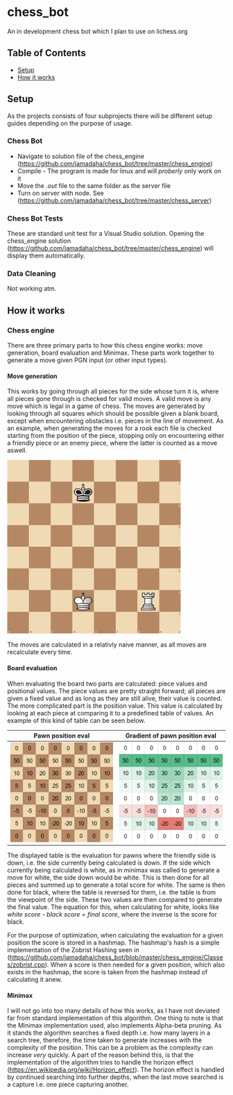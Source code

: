 # chess_bot
An in development chess bot which I plan to use on lichess.org

## Table of Contents
* [Setup](#setup)
* [How it works](#how-it-works)

## Setup
As the projects consists of four subprojects there will be different setup guides depending on the purpose of usage.

### Chess Bot
* Navigate to solution file of the chess_engine (https://github.com/jamadaha/chess_bot/tree/master/chess_engine)
* Compile - The program is made for linux and will *proberly* only work on it
* Move the *.out* file to the same folder as the server file 
* Turn on server with node. See (https://github.com/jamadaha/chess_bot/tree/master/chess_server)

### Chess Bot Tests
These are standard unit test for a Visual Studio solution. Opening the chess_engine solution (https://github.com/jamadaha/chess_bot/tree/master/chess_engine) will display them automatically.

### Data Cleaning
Not working atm. 

## How it works
### Chess engine
There are three primary parts to how this chess engine works: move generation, board evaluation and Minimax. These parts work together to generate a move given PGN input (or other input types).
#### Move generation
This works by going through all pieces for the side whose turn it is, where all pieces gone through is checked for valid moves. A valid move is any move which is legal in a game of chess. The moves are generated by looking through all squares which should be possible given a blank board, except when encountering obstacles i.e. pieces in the line of movement. As an example, when generating the moves for a rook each file is checked starting from the position of the piece, stopping only on encountering either a friendly piece or an enemy piece, where the latter is counted as a move aswell. 

![](move_generation.gif)

The moves are calculated in a relativly naive manner, as all moves are recalculate every time. 

#### Board evaluation
When evaluating the board two parts are calculated: piece values and positional values.
The piece values are pretty straight forward; all pieces are given a fixed value and as long as they are still alive, their value is counted.
The more complicated part is the position value. This value is calculated by looking at each piece at comparing it to a predefined table of values. An example of this kind of table can be seen below.

Pawn position eval           |  Gradient of pawn position eval
:---------------------------:|:-------------------------:
![](pawn_eval_position.png)  |  ![](pawn_eval_position_gradient.png)

The displayed table is the evaluation for pawns where the friendly side is down, i.e. the side currently being calculated is down. If the side which currently being calculated is white, as in minimax was called to generate a move for white, the side down would be white. This is then done for all pieces and summed up to generate a total score for white. The same is then done for black, where the table is reversed for them, i.e. the table is from the viewpoint of the side. These two values are then compared to generate the final value. The equation for this, when calculating for white, looks like *white score - black score = final score*, where the inverse is the score for black.

For the purpose of optimization, when calculating the evaluation for a given position the score is stored in a hashmap. The hashmap's hash is a simple implementation of the Zobrist Hashing seen in (https://github.com/jamadaha/chess_bot/blob/master/chess_engine/Classes/zobrist.cpp). When a score is then needed for a given position, which also exists in the hashmap, the score is taken from the hashmap instead of calculating it anew.

#### Minimax
I will not go into too many details of how this works, as I have not deviated far from standard implementation of this algorithm. One thing to note is that the Minimax implementation used, also implements Alpha-beta pruning.
As it stands the algorithm searches a fixed depth i.e. how many layers in a search tree, therefore, the time taken to generate increases with the complexity of the position. This can be a problem as the complexity can increase *very* quickly. A part of the reason behind this, is that the implementation of the algorithm tries to handle the horizon effect (https://en.wikipedia.org/wiki/Horizon_effect). The horizon effect is handled by continued searching into further depths, when the last move searched is a capture i.e. one piece capturing another.
